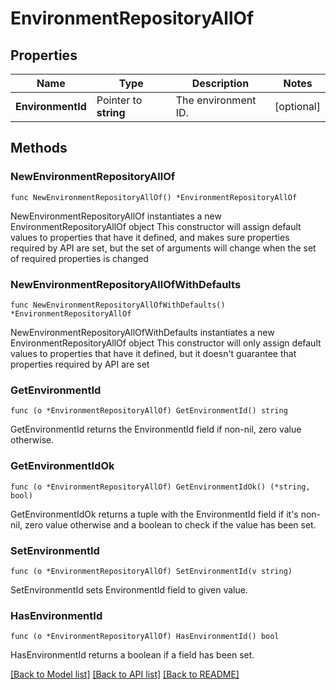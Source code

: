 # EnvironmentRepositoryAllOf

## Properties

Name | Type | Description | Notes
------------ | ------------- | ------------- | -------------
**EnvironmentId** | Pointer to **string** | The environment ID. | [optional] 

## Methods

### NewEnvironmentRepositoryAllOf

`func NewEnvironmentRepositoryAllOf() *EnvironmentRepositoryAllOf`

NewEnvironmentRepositoryAllOf instantiates a new EnvironmentRepositoryAllOf object
This constructor will assign default values to properties that have it defined,
and makes sure properties required by API are set, but the set of arguments
will change when the set of required properties is changed

### NewEnvironmentRepositoryAllOfWithDefaults

`func NewEnvironmentRepositoryAllOfWithDefaults() *EnvironmentRepositoryAllOf`

NewEnvironmentRepositoryAllOfWithDefaults instantiates a new EnvironmentRepositoryAllOf object
This constructor will only assign default values to properties that have it defined,
but it doesn't guarantee that properties required by API are set

### GetEnvironmentId

`func (o *EnvironmentRepositoryAllOf) GetEnvironmentId() string`

GetEnvironmentId returns the EnvironmentId field if non-nil, zero value otherwise.

### GetEnvironmentIdOk

`func (o *EnvironmentRepositoryAllOf) GetEnvironmentIdOk() (*string, bool)`

GetEnvironmentIdOk returns a tuple with the EnvironmentId field if it's non-nil, zero value otherwise
and a boolean to check if the value has been set.

### SetEnvironmentId

`func (o *EnvironmentRepositoryAllOf) SetEnvironmentId(v string)`

SetEnvironmentId sets EnvironmentId field to given value.

### HasEnvironmentId

`func (o *EnvironmentRepositoryAllOf) HasEnvironmentId() bool`

HasEnvironmentId returns a boolean if a field has been set.


[[Back to Model list]](../README.md#documentation-for-models) [[Back to API list]](../README.md#documentation-for-api-endpoints) [[Back to README]](../README.md)



